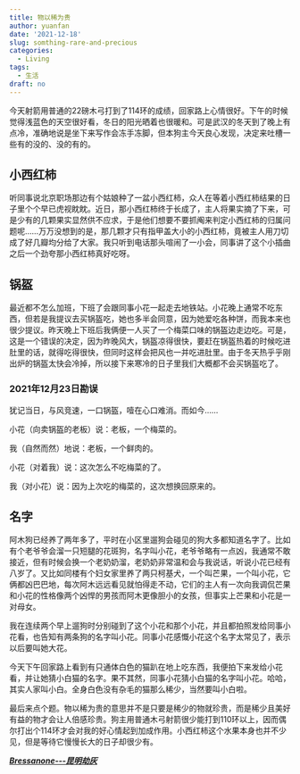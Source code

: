 ```yaml
---
title: 物以稀为贵
author: yuanfan
date: '2021-12-18'
slug: somthing-rare-and-precious
categories:
  - Living
tags:
  - 生活
draft: no
---
```




<!--more-->

今天射箭用普通的22磅木弓打到了114环的成绩，回家路上心情很好。下午的时候觉得浅蓝色的天空很好看，冬日的阳光晒着也很暖和。可是武汉的冬天到了晚上有点冷，准确地说是坐下来写作会冻手冻脚，但本狗主今天良心发现，决定来吐槽一些有的没的、没的有的。

## 小西红柿

听同事说北京职场那边有个姑娘种了一盆小西红柿，众人在等着小西红柿结果的日子里个个早已虎视眈眈。近日，那小西红柿终于长成了，主人将果实摘了下来，可是少有的几颗果实显然供不应求，于是他们想要不要抓阄来判定小西红柿的归属问题呢……万万没想到的是，那几颗才只有指甲盖大小的小西红柿，竟被主人用刀切成了好几瓣均分给了大家。我只听到电话那头喧闹了一小会，同事讲了这个小插曲之后一个劲夸那小西红柿真好吃呀。

## 锅盔

最近都不怎么加班，下班了会跟同事小花一起走去地铁站。小花晚上通常不吃东西，但若是我提议去买锅盔吃，她也多半会同意，因为她爱吃各种饼，而我本来也很少提议。昨天晚上下班后我俩便一人买了一个梅菜口味的锅盔边走边吃。可是，这是一个错误的决定，因为昨晚风大，锅盔凉得很快，要赶在锅盔热着的时候吃进肚里的话，就得吃得很快，但同时这样会把风也一并吃进肚里。由于冬天热乎乎刚出炉的锅盔太快会冷掉，所以接下来寒冷的日子里我们大概都不会买锅盔吃了。
  
### 2021年12月23日勘误
  
犹记当日，与风竞速，一口锅盔，噎在心口难消。而如今……
  
小花（向卖锅盔的老板）说：老板，一个梅菜的。
 
我（自然而然）地说：老板，一个鲜肉的。
  
小花（对着我）说：这次怎么不吃梅菜的了。
  
我（对小花）说：因为上次吃的梅菜的，这次想换回原来的。  
  
## 名字

阿木狗已经养了两年多了，平时在小区里遛狗会碰见的狗大多都知道名字了。比如有个老爷爷会溜一只短腿的花斑狗，名字叫小花，老爷爷略有一点凶，我通常不敢接近，但有时候会换一个老奶奶溜，老奶奶非常温和会与我说话，听说小花已经有八岁了。又比如同楼有个妇女家里养了两只柯基犬，一个叫芒果，一个叫小花，它俩都凶巴巴地，每次阿木远远看见就怕得走不动，它们的主人有一次向我调侃芒果和小花的性格像两个凶悍的男孩而阿木更像胆小的女孩，但事实上芒果和小花是一对母女。

我在连续两个早上遛狗时分别碰到了这个小花和那个小花，并且都拍照发给同事小花看，也告知有两条狗的名字叫小花。同事小花感慨小花这个名字太常见了，表示以后要叫她大花。

今天下午回家路上看到有只通体白色的猫趴在地上吃东西，我便拍下来发给小花看，并让她猜小白猫的名字。果不其然，同事小花猜小白猫的名字叫小花。哈哈，其实人家叫小白。全身白色没有杂毛的猫那么稀少，当然要叫小白啦。

最后来点个题。物以稀为贵的意思并不是只要是稀少的物就珍贵，而是稀少且美好有益的物才会让人倍感珍贵。狗主用普通木弓射箭很少能打到110环以上，因而偶尔打出个114环才会对我的好心情起到加成作用。小西红柿这个水果本身也并不少见，但是等待它慢慢长大的日子却很少有。

***[Bressanone---昆明劫灰](https://node.kg.qq.com/play?s=QltpRPQ2i4IBpQQR&shareuid=6a9d9a83242f318f34&topsource=&chain_share_id=MvgeLLRVAlcHaliBibxf3ObSC6rS-HO2bq1ZJahwbPA&pageId=details_of_creations)***
